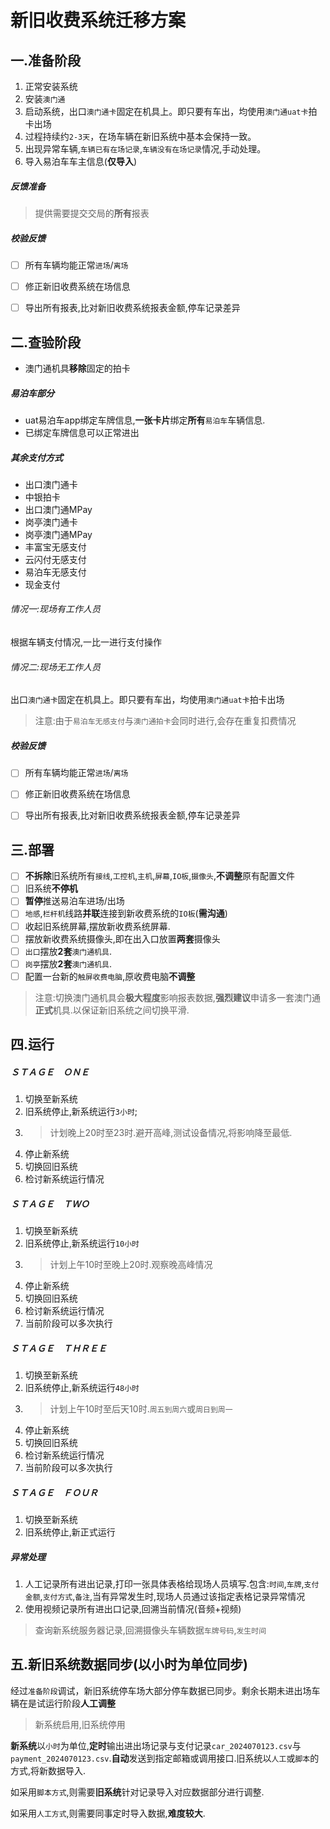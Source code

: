 # 新旧收费系统迁移方案

 

## 一.准备阶段

1. 正常安装系统
1. 安装`澳门通`
1. 启动系统，出口`澳门通卡`固定在机具上。即只要有车出，均使用`澳门通uat卡`拍卡出场
1. 过程持续约`2-3天`，在场车辆在新旧系统中基本会保持一致。
1. 出现异常车辆,`车辆已有在场记录`,`车辆没有在场记录`情况,手动处理。
1. 导入易泊车车主信息(**仅导入**)

##### 反馈准备

> 提供需要提交交局的**所有**报表

##### 校验反馈

- [ ] 所有车辆均能正常`进场`/`离场`
- [ ] 修正新旧收费系统在场信息
- [ ] 导出所有报表,比对新旧收费系统报表金额,停车记录差异


## 二.查验阶段

- 澳门通机具**移除**固定的拍卡

##### 易泊车部分

- uat易泊车app绑定车牌信息,**一张卡片**绑定**所有**`易泊车`车辆信息.
- 已绑定车牌信息可以正常进出

##### 其余支付方式


- 出口澳门通卡
- 中银拍卡
- 出口澳门通MPay
- 岗亭澳门通卡
- 岗亭澳门通MPay
- 丰富宝无感支付
- 云闪付无感支付
- 易泊车无感支付
- 现金支付


###### 情况一:现场有工作人员

根据车辆支付情况,一比一进行支付操作

###### 情况二:现场无工作人员

出口`澳门通卡`固定在机具上。即只要有车出，均使用`澳门通uat卡`拍卡出场

> 注意:由于`易泊车无感支付`与`澳门通拍卡`会同时进行,会存在重复扣费情况

##### 校验反馈

- [ ] 所有车辆均能正常`进场`/`离场`
- [ ] 修正新旧收费系统在场信息
- [ ] 导出所有报表,比对新旧收费系统报表金额,停车记录差异


## 三.部署

- [ ] **不拆除**旧系统所有`接线`,`工控机`,`主机`,`屏幕`,`IO板`,`摄像头`,**不调整**原有配置文件
- [ ] 旧系统**不停机**
- [ ] **暂停**推送易泊车进场/出场
- [ ] `地感`,`栏杆机`线路**并联**连接到新收费系统的`IO板`(**需沟通**)
- [ ] 收起旧系统屏幕,摆放新收费系统屏幕.
- [ ] 摆放新收费系统摄像头,即在出入口放置**两套**摄像头
- [ ] `出口`摆放**2套**`澳门通机具`.
- [ ] `岗亭`摆放**2套**`澳门通机具`.
- [ ] 配置一台新的`触屏收费电脑`,原收费电脑**不调整**

> 注意:切换澳门通机具会**极大程度**影响报表数据,**强烈建议**申请多一套澳门通**正式**机具.以保证新旧系统之间切换平滑.


## 四.运行


##### ＳＴＡＧＥ　ＯＮＥ

1. 切换至新系统
2. 旧系统停止,新系统运行`3小时`;
3. > 计划晚上20时至23时.避开高峰,测试设备情况,将影响降至最低.
4. 停止新系统
5. 切换回旧系统
6. 检讨新系统运行情况


##### ＳＴＡＧＥ　ＴＷＯ

1. 切换至新系统
2. 旧系统停止,新系统运行`10小时`
3. > 计划上午10时至晚上20时.观察晚高峰情况
4. 停止新系统
5. 切换回旧系统
6. 检讨新系统运行情况
7. 当前阶段可以多次执行

##### ＳＴＡＧＥ　ＴＨＲＥＥ

1. 切换至新系统
2. 旧系统停止,新系统运行`48小时`
3. > 计划上午10时至后天10时.`周五到周六`或`周日到周一`
4. 停止新系统
5. 切换回旧系统
6. 检讨新系统运行情况
7. 当前阶段可以多次执行

##### ＳＴＡＧＥ　ＦＯＵＲ

1. 切换至新系统
2. 旧系统停止,新正式运行

##### 异常处理

1. 人工记录所有进出记录,打印一张具体表格给现场人员填写.包含:`时间`,`车牌`,`支付金额`,`支付方式`,`备注`,当有异常发生时,现场人员通过该指定表格记录异常情况
1. 使用视频记录所有进出口记录,回溯当前情况(音频+视频)
  
> 查询新系统服务器记录,回溯摄像头车辆数据`车牌号码`,`发生时间`




## 五.新旧系统数据同步(以小时为单位同步)

经过`准备阶段`调试，新旧系统停车场大部分停车数据已同步。剩余长期未进出场车辆在是试运行阶段**人工调整**

> 新系统启用,旧系统停用

**新系统**以`小时`为单位,**定时**输出进出场记录与支付记录`car_2024070123.csv`与`payment_2024070123.csv`.**自动**发送到指定邮箱或调用接口.旧系统以`人工`或`脚本`的方式,将新数据导入.

如采用`脚本方式`,则需要**旧系统**针对记录导入对应数据部分进行调整.

如采用`人工方式`,则需要同事定时导入数据,**难度较大**.


 



